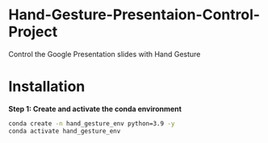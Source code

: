 # Hand-Gesture-Presentaion-Control-Project
Control the Google Presentation slides with Hand Gesture

# Installation
**Step 1: Create and activate the conda environment**
```bash
conda create -n hand_gesture_env python=3.9 -y
conda activate hand_gesture_env

